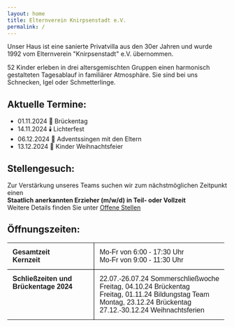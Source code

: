 ```yaml
---
layout: home
title: Elternverein Knirpsenstadt e.V.
permalink: /
---
```

Unser Haus ist eine sanierte Privatvilla aus den 30er Jahren und wurde 1992 vom Elternverein "Knirpsenstadt" e.V. übernommen.

52 Kinder erleben in drei altersgemischten Gruppen einen harmonisch gestalteten Tagesablauf in familiärer Atmosphäre. Sie sind bei uns Schnecken, Igel oder Schmetterlinge.

## Aktuelle Termine:

* 01.11.2024 🚫 Brückentag
* 14.11.2024 🕯️ Lichterfest
* 06.12.2024 🎀 Adventssingen mit den Eltern
* 13.12.2024 🎄 Kinder Weihnachtsfeier 

## Stellengesuch:

Zur Verstärkung unseres Teams suchen wir zum nächstmöglichen Zeitpunkt einen\
**Staatlich anerkannten Erzieher (m/w/d) in Teil- oder Vollzeit**\
Weitere Details finden Sie unter [Offene Stellen](/stellen)

## Öffnungszeiten:

<table style="width: 100%; border-collapse: collapse; font-family: Arial, sans-serif;">
    <tr>
        <td style="padding: 12px; border-bottom: 1px solid #000; border-right: 1px solid #000; width: 40%; font-weight: bold;">
            Gesamtzeit<br>
            Kernzeit
        </td>
        <td style="padding: 12px; border-bottom: 1px solid #000;">
            Mo-Fr von 6:00 - 17:30 Uhr<br/>
            Mo-Fr von 9:00 - 11:30 Uhr
        </td>
    </tr>
    <tr>
        <td style="padding: 12px; border-right: 1px solid #000; font-weight: bold; vertical-align: top;">
            Schließzeiten und<br>Brückentage 2024
        </td>
        <td style="padding: 12px; border-bottom: 0">
            22.07.-26.07.24 Sommerschließwoche<br>
            Freitag, 04.10.24 Brückentag<br>
            Freitag, 01.11.24 Bildungstag Team<br>
            Montag, 23.12.24 Brückentag<br>
            27.12.-30.12.24 Weihnachtsferien
        </td>
    </tr>
</table>
